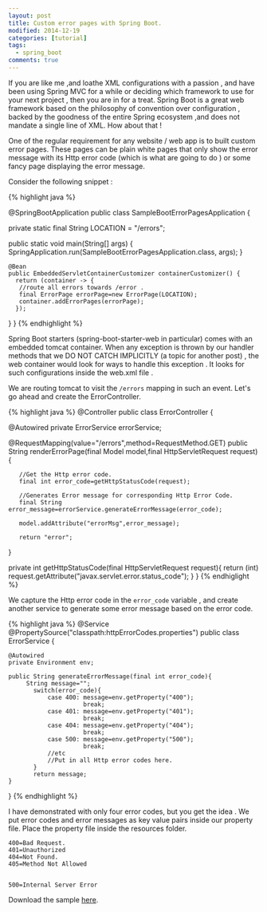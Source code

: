 ```yaml
---
layout: post
title: Custom error pages with Spring Boot.
modified: 2014-12-19
categories: [tutorial]
tags: 
  - spring_boot
comments: true
---
```


If you are like me ,and loathe XML configurations with a passion , and have been using Spring MVC for a while or deciding which framework to use for your next project , then you are in for a treat. Spring Boot is a great web framework based on the philosophy of convention over configuration , backed by the goodness of the entire Spring ecosystem ,and does not mandate a single line of XML. How about that ! 

One of the regular requirement for any website / web app is to built custom error pages. These pages can be plain white pages that only show the error message with its Http error code (which is what are going to do ) or some fancy page displaying the error message.

Consider the following snippet :

{% highlight java %}

@SpringBootApplication
public class SampleBootErrorPagesApplication {
	
   private static final String LOCATION = "/errors";

   public static void main(String[] args) {
       SpringApplication.run(SampleBootErrorPagesApplication.class, args);
   }
    
    @Bean
    public EmbeddedServletContainerCustomizer containerCustomizer() {
      return (container -> {
   	   //route all errors towards /error .
   	   final ErrorPage errorPage=new ErrorPage(LOCATION);
   	   container.addErrorPages(errorPage);
      });
   }
 }
{% endhighlight %}

Spring Boot starters (spring-boot-starter-web in particular) comes with an embedded tomcat container. When any exception is thrown by our handler methods that we DO NOT CATCH IMPLICITLY (a topic for another post) ,  the web container would look for ways to handle this exception . It looks for such configurations  inside the web.xml file .

We are routing tomcat to visit the `/errors` mapping in such an event. Let's go ahead and create the ErrorController.

{% highlight java %}
@Controller
public class ErrorController {

   @Autowired
   private ErrorService errorService;
	     
   @RequestMapping(value="/errors",method=RequestMethod.GET)
   public String renderErrorPage(final Model model,final HttpServletRequest request){
	   
	   //Get the Http error code.
	   final int error_code=getHttpStatusCode(request);
	   
	   //Generates Error message for corresponding Http Error Code.
	   final String error_message=errorService.generateErrorMessage(error_code);
	   
	   model.addAttribute("errorMsg",error_message);
	   
	   return "error";
   }  
	   
   private int getHttpStatusCode(final HttpServletRequest request){
	   return (int) request.getAttribute("javax.servlet.error.status_code");
   }
}
{% endhiglight %}

We capture the Http error code in the `error_code` variable , and create another service  to generate some error message based on the error code.

{% highlight java %}
@Service
@PropertySource("classpath:httpErrorCodes.properties")
public class ErrorService {
	
	@Autowired
	private Environment env;

	public String generateErrorMessage(final int error_code){
		 String message="";
		   switch(error_code){  
			   case 400: message=env.getProperty("400");
			   			 break;
			   case 401: message=env.getProperty("401");
			   			 break;
			   case 404: message=env.getProperty("404");
			   			 break;
			   case 500: message=env.getProperty("500");
			   			 break;
			   //etc 
			   //Put in all Http error codes here.
		   }
		   return message;
	}
}
{% endhighlight %}

I have  demonstrated with  only four error codes, but you get the idea  . We put error codes and error messages as key value pairs inside our property file. Place the property file inside the resources folder.

```
400=Bad Request.
401=Unauthorized
404=Not Found.
405=Method Not Allowed


500=Internal Server Error

```




Download the sample  [here](https://github.com/Ankush1992/sample-boot-error-pages).
